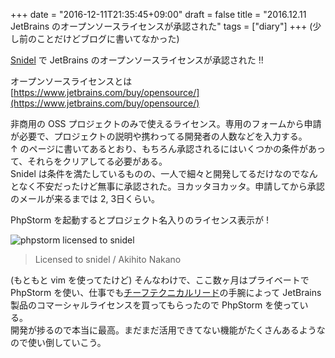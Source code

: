 +++
date = "2016-12-11T21:35:45+09:00"
draft = false
title = "2016.12.11 JetBrains のオープンソースライセンスが承認された"
tags = ["diary"]
+++
(少し前のことだけどブログに書いてなかった)

[Snidel](https://github.com/ackintosh/snidel) で JetBrains のオープンソースライセンスが承認された !!

<!--more-->

オープンソースライセンスとは  
[https://www.jetbrains.com/buy/opensource/](https://www.jetbrains.com/buy/opensource/)

非商用の OSS プロジェクトのみで使えるライセンス。専用のフォームから申請が必要で、プロジェクトの説明や携わってる開発者の人数などを入力する。  
↑ のページに書いてあるとおり、もちろん承認されるにはいくつかの条件があって、それらをクリアしてる必要がある。  
Snidel は条件を満たしているものの、一人で細々と開発してるだけなのでなんとなく不安だったけど無事に承認された。ヨカッタヨカッタ。申請してから承認のメールが来るまでは 2, 3日くらい。

PhpStorm を起動するとプロジェクト名入りのライセンス表示が !

![phpstorm licensed to snidel](https://dl.dropboxusercontent.com/u/22083548/phpstorm_licensed_to_snidel.png)

> Licensed to snidel / Akihito Nakano

(もともと vim を使ってたけど) そんなわけで、ここ数ヶ月はプライベートで PhpStorm を使い、仕事でも[チーフテクニカルリード](http://diary.shu-cream.net/2016/09/01/ec-ctl.html)の手腕によって JetBrains 製品のコマーシャルライセンスを買ってもらったので PhpStorm を使っている。  
開発が捗るので本当に最高。まだまだ活用できてない機能がたくさんあるようなので使い倒していこう。